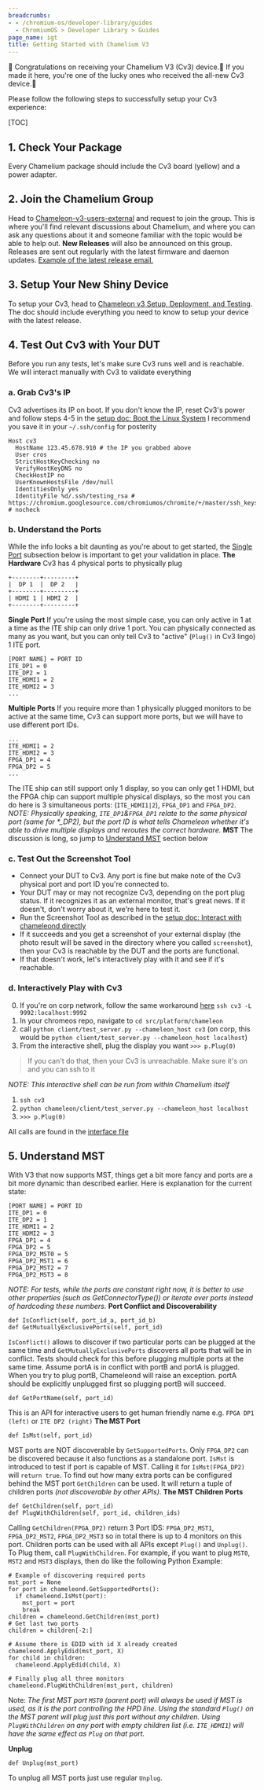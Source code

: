 ```yaml
---
breadcrumbs:
- - /chromium-os/developer-library/guides
  - ChromiumOS > Developer Library > Guides
page_name: igt
title: Getting Started with Chamelium V3
---
```


🎉 Congratulations on receiving your Chamelium V3 (Cv3) device.🎊
If you made it here, you're one of the lucky ones who received the all-new Cv3 device.🥳

Please follow the following steps to successfully setup your Cv3 experience:

[TOC]

## 1. Check Your Package
Every Chamelium package should include the Cv3 board (yellow) and a power adapter.

## 2. Join the Chamelium Group
Head to [Chameleon-v3-users-external](https://groups.google.com/a/google.com/g/chameleon-v3-users-external) and request to join the group.
This is where you'll find relevant discussions about Chamelium, and where you can ask any questions about it and someone familiar with the topic would be able to help out.
**New Releases** will also be announced on this group. Releases are sent out regularly with the latest firmware and daemon updates. [Example of the latest release email.](https://groups.google.com/a/google.com/g/chameleon-v3-users-external/c/CsP4D5h5QKE)

## 3. Setup Your New Shiny Device
To setup your Cv3, head to [Chameleon v3 Setup, Deployment, and Testing](https://chromium.googlesource.com/chromiumos/platform/chameleon/+/refs/heads/main/v3).
The doc should include everything you need to know to setup your device with the latest release.

## 4. Test Out Cv3 with Your DUT
Before you run any tests, let's make sure Cv3 runs well and is reachable. We will interact manually with Cv3 to validate everything
### a. Grab Cv3's IP
Cv3 advertises its IP on boot. If you don't know the IP, reset Cv3's power and follow steps 4-5 in the [setup doc: Boot the Linux System](https://chromium.googlesource.com/chromiumos/platform/chameleon/+/refs/heads/main/v3#boot-the-linux-system:~:text=IP%20address(es)%3B%20make%20note%20of%20these.)
I recommend you save it in your `~/.ssh/config` for posterity
```
Host cv3
  HostName 123.45.678.910 # the IP you grabbed above
  User cros
  StrictHostKeyChecking no
  VerifyHostKeyDNS no
  CheckHostIP no
  UserKnownHostsFile /dev/null
  IdentitiesOnly yes
  IdentityFile %d/.ssh/testing_rsa # https://chromium.googlesource.com/chromiumos/chromite/+/master/ssh_keys/testing_rsa # nocheck
```

### b. Understand the Ports
While the info looks a bit daunting as you're about to get started, the [Single Port](#single-port) subsection below is important to get your validation in place.
**The Hardware**
Cv3 has 4 physical ports to physically plug
```
+--------+---------+
|  DP 1  |  DP 2   |
+--------+---------+
| HDMI 1 | HDMI 2  |
+--------+---------+
```
**Single Port**
If you're using the most simple case, you can only active in 1 at a time as the ITE ship can only drive 1 port.
You can physically connected as many as you want, but you can only tell Cv3 to "active" (`Plug()` in Cv3 lingo) 1 ITE port.
```
[PORT NAME] = PORT ID
ITE_DP1 = 0
ITE_DP2 = 1
ITE_HDMI1 = 2
ITE_HDMI2 = 3
...
```
**Multiple Ports**
If you require more than 1 physically plugged monitors to be active at the same time, Cv3 can support more ports, but we will have to use different port IDs.
```
...
ITE_HDMI1 = 2
ITE_HDMI2 = 3
FPGA_DP1 = 4
FPGA_DP2 = 5
...
```
The ITE ship can still support only 1 display, so you can only get 1 HDMI, but the FPGA chip can support multiple physical displays, so the most you can do here is 3 simultaneous ports: (`ITE_HDMI1|2`), `FPGA_DP1` and `FPGA_DP2`.
*NOTE: Physically speaking, `ITE_DP1`&`FPGA_DP1` relate to the same physical port (same for \*_DP2), but the port ID is what tells Chameleon whether it's able to drive multiple displays and reroutes the correct hardware.*
**MST**
The discussion is long, so jump to [Understand MST](#n-understand-mst) section below

### c. Test Out the Screenshot Tool
* Connect your DUT to Cv3. Any port is fine but make note of the Cv3 physical port and port ID you're connected to.
* Your DUT may or may not recognize Cv3, depending on the port plug status. If it recognizes it as an external monitor, that's great news. If it doesn't, don't worry about it, we're here to test it.
* Run the Screenshot Tool as described in the [setup doc: Interact with chameleond directly](https://chromium.googlesource.com/chromiumos/platform/chameleon/+/refs/heads/main/v3#interact-with-chameleond-directly:~:text=./v3/clients/-,screenshot,-%2D%2Dchameleon_host%20your_chameleon_ip%20%2D%2Dport_id)
* If it succeeds and you get a screenshot of your external display (the photo result will be saved in the directory where you called `screenshot`), then your Cv3 is reachable by the DUT and the ports are functional.
* If that doesn't work, let's interactively play with it and see if it's reachable.

### d. Interactively Play with Cv3
0. If you're on corp network, follow the same workaround [here](https://chromium.googlesource.com/chromiumos/platform/chameleon/+/refs/heads/main/v3#interact-with-chameleond-directly) `ssh cv3 -L 9992:localhost:9992`
1. In your chromeos repo, navigate to `cd src/platform/chameleon`
2. call `python client/test_server.py --chameleon_host cv3` (on corp, this would be `python client/test_server.py --chameleon_host localhost`)
3. From the interactive shell, plug the display you want `>>> p.Plug(0)`
> If you can't do that, then your Cv3 is unreachable. Make sure it's on and you can ssh to it

*NOTE: This interactive shell can be run from within Chamelium itself*
1. `ssh cv3`
2. `python chameleon/client/test_server.py --chameleon_host localhost`
3. `>>> p.Plug(0)`

All calls are found in the [interface file](https://chromium.googlesource.com/chromiumos/platform/chameleon/+/refs/heads/main/chameleond/interface.py)

## 5. Understand MST
With V3 that now supports MST, things get a bit more fancy and ports are a bit more dynamic than described earlier. Here is explanation for the current state:
```
[PORT NAME] = PORT ID
ITE_DP1 = 0
ITE_DP2 = 1
ITE_HDMI1 = 2
ITE_HDMI2 = 3
FPGA_DP1 = 4
FPGA_DP2 = 5
FPGA_DP2_MST0 = 5
FPGA_DP2_MST1 = 6
FPGA_DP2_MST2 = 7
FPGA_DP2_MST3 = 8
```
*NOTE: For tests, while the ports are constant right now, it is better to use other properties (such as GetConnectorType()) or iterate over ports instead of hardcoding these numbers.*
**Port Conflict and Discoverability**
```
def IsConflict(self, port_id_a, port_id_b)
def GetMutuallyExclusivePorts(self, port_id)
```
`IsConflict()` allows to discover if two particular ports can be plugged at the same time and `GetMutuallyExclusivePorts` discovers all ports that will be in conflict. Tests should check for this before plugging multiple ports at the same time.
Assume portA is in conflict with portB and portA is plugged. When you try to plug portB, Chameleond will raise an exception. portA should be explicitly unplugged first so plugging portB will succeed.
```
def GetPortName(self, port_id)
```
This is an API for interactive users to get human friendly name e.g. `FPGA DP1 (left)` or `ITE DP2 (right)`
**The MST Port**
```
def IsMst(self, port_id)
```
MST ports are NOT discoverable by `GetSupportedPorts`. Only `FPGA_DP2` can be discovered because it also functions as a standalone port. `IsMst` is introduced to test if port is capable of MST. Calling it for `IsMst(FPGA_DP2)` will `return true`.
To find out how many extra ports can be configured behind the MST port `GetChildren` can be used. It will return a tuple of children ports *(not discoverable by other APIs)*.
**The MST Children Ports**
```
def GetChildren(self, port_id)
def PlugWithChildren(self, port_id, children_ids)
```
Calling `GetChildren(FPGA_DP2)` return 3 Port IDS: `FPGA_DP2_MST1`, `FPGA_DP2_MST2`, `FPGA_DP2_MST3` so in total there is up to 4 monitors on this port.
Children ports can be used with all APIs except `Plug()` and `Unplug()`.
To Plug them, call `PlugWithChildren`.
For example, if you want to plug `MST0`, `MST2` and `MST3` displays, then do like the following Python Example:
```
# Example of discovering required ports
mst_port = None
for port in chameleond.GetSupportedPorts():
  if chameleond.IsMst(port):
    mst_port = port
    break
children = chameleond.GetChildren(mst_port)
# Get last two ports
children = children[-2:]

# Assume there is EDID with id X already created
chameleond.ApplyEdid(mst_port, X)
for child in children:
  chameleond.ApplyEdid(child, X)

# Finally plug all three monitors
chameleond.PlugWithChildren(mst_port, children)
```
Note: *The first MST port `MST0` (parent port) will always be used if MST is used, as it is the port controlling the HPD line.
Using the standard `Plug()` on the MST parent will plug just this port without any children. Using `PlugWithChildren` on any port with empty children list (i.e. `ITE_HDMI1`) will have the same effect as `Plug` on that port.*

**Unplug**
```
def Unplug(mst_port)
```
To unplug all MST ports just use regular `Unplug`.
